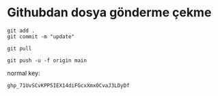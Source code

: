 # Githubdan dosya gönderme çekme

```
git add .
git commit -m "update"
```
```
git pull

git push -u -f origin main
```
normal key:
```
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
```

